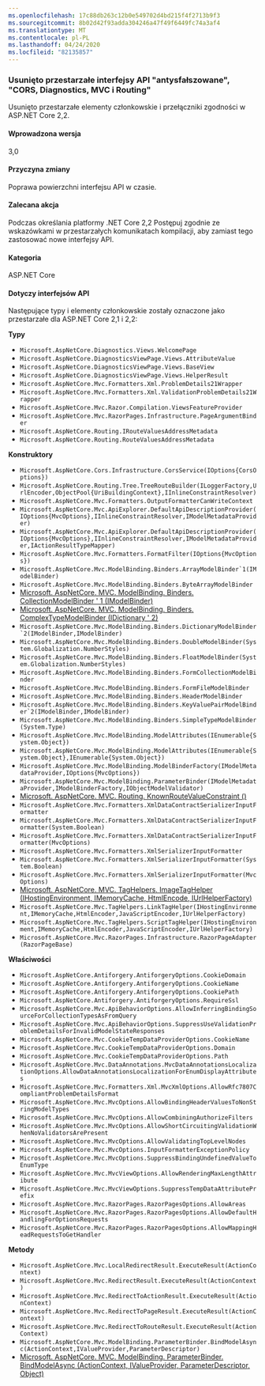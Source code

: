 ```yaml
---
ms.openlocfilehash: 17c88db263c12b0e549702d4bd215f4f2713b9f3
ms.sourcegitcommit: 8b02d42f93adda304246a47f49f6449fc74a3af4
ms.translationtype: MT
ms.contentlocale: pl-PL
ms.lasthandoff: 04/24/2020
ms.locfileid: "82135857"
---
```

### <a name="obsolete-antiforgery-cors-diagnostics-mvc-and-routing-apis-removed"></a>Usunięto przestarzałe interfejsy API "antysfałszowane", "CORS, Diagnostics, MVC i Routing"

Usunięto przestarzałe elementy członkowskie i przełączniki zgodności w ASP.NET Core 2,2.

#### <a name="version-introduced"></a>Wprowadzona wersja

3,0

#### <a name="reason-for-change"></a>Przyczyna zmiany

Poprawa powierzchni interfejsu API w czasie.

#### <a name="recommended-action"></a>Zalecana akcja

Podczas określania platformy .NET Core 2,2 Postępuj zgodnie ze wskazówkami w przestarzałych komunikatach kompilacji, aby zamiast tego zastosować nowe interfejsy API.

#### <a name="category"></a>Kategoria

ASP.NET Core

#### <a name="affected-apis"></a>Dotyczy interfejsów API

Następujące typy i elementy członkowskie zostały oznaczone jako przestarzałe dla ASP.NET Core 2,1 i 2,2:

**Typy**

- `Microsoft.AspNetCore.Diagnostics.Views.WelcomePage`
- `Microsoft.AspNetCore.DiagnosticsViewPage.Views.AttributeValue`
- `Microsoft.AspNetCore.DiagnosticsViewPage.Views.BaseView`
- `Microsoft.AspNetCore.DiagnosticsViewPage.Views.HelperResult`
- `Microsoft.AspNetCore.Mvc.Formatters.Xml.ProblemDetails21Wrapper`
- `Microsoft.AspNetCore.Mvc.Formatters.Xml.ValidationProblemDetails21Wrapper`
- `Microsoft.AspNetCore.Mvc.Razor.Compilation.ViewsFeatureProvider`
- `Microsoft.AspNetCore.Mvc.RazorPages.Infrastructure.PageArgumentBinder`
- `Microsoft.AspNetCore.Routing.IRouteValuesAddressMetadata`
- `Microsoft.AspNetCore.Routing.RouteValuesAddressMetadata`

**Konstruktory**

- `Microsoft.AspNetCore.Cors.Infrastructure.CorsService(IOptions{CorsOptions})`
- `Microsoft.AspNetCore.Routing.Tree.TreeRouteBuilder(ILoggerFactory,UrlEncoder,ObjectPool{UriBuildingContext},IInlineConstraintResolver)`
- `Microsoft.AspNetCore.Mvc.Formatters.OutputFormatterCanWriteContext`
- `Microsoft.AspNetCore.Mvc.ApiExplorer.DefaultApiDescriptionProvider(IOptions{MvcOptions},IInlineConstraintResolver,IModelMetadataProvider)`
- `Microsoft.AspNetCore.Mvc.ApiExplorer.DefaultApiDescriptionProvider(IOptions{MvcOptions},IInlineConstraintResolver,IModelMetadataProvider,IActionResultTypeMapper)`
- `Microsoft.AspNetCore.Mvc.Formatters.FormatFilter(IOptions{MvcOptions})`
- ``Microsoft.AspNetCore.Mvc.ModelBinding.Binders.ArrayModelBinder`1(IModelBinder)``
- `Microsoft.AspNetCore.Mvc.ModelBinding.Binders.ByteArrayModelBinder`
- [Microsoft. AspNetCore. MVC. ModelBinding. Binders. CollectionModelBinder ' 1 (IModelBinder)](https://docs.microsoft.com/dotnet/api/microsoft.aspnetcore.mvc.modelbinding.binders.collectionmodelbinder-1.-ctor?view=aspnetcore-2.2#Microsoft_AspNetCore_Mvc_ModelBinding_Binders_CollectionModelBinder_1__ctor_Microsoft_AspNetCore_Mvc_ModelBinding_IModelBinder_)
- [Microsoft. AspNetCore. MVC. ModelBinding. Binders. ComplexTypeModelBinder (IDictionary ' 2)](https://docs.microsoft.com/dotnet/api/microsoft.aspnetcore.mvc.modelbinding.binders.complextypemodelbinder.-ctor?view=aspnetcore-2.2#Microsoft_AspNetCore_Mvc_ModelBinding_Binders_ComplexTypeModelBinder__ctor_System_Collections_Generic_IDictionary_Microsoft_AspNetCore_Mvc_ModelBinding_ModelMetadata_Microsoft_AspNetCore_Mvc_ModelBinding_IModelBinder__)
- ``Microsoft.AspNetCore.Mvc.ModelBinding.Binders.DictionaryModelBinder`2(IModelBinder,IModelBinder)``
- `Microsoft.AspNetCore.Mvc.ModelBinding.Binders.DoubleModelBinder(System.Globalization.NumberStyles)`
- `Microsoft.AspNetCore.Mvc.ModelBinding.Binders.FloatModelBinder(System.Globalization.NumberStyles)`
- `Microsoft.AspNetCore.Mvc.ModelBinding.Binders.FormCollectionModelBinder`
- `Microsoft.AspNetCore.Mvc.ModelBinding.Binders.FormFileModelBinder`
- `Microsoft.AspNetCore.Mvc.ModelBinding.Binders.HeaderModelBinder`
- ``Microsoft.AspNetCore.Mvc.ModelBinding.Binders.KeyValuePairModelBinder`2(IModelBinder,IModelBinder)``
- `Microsoft.AspNetCore.Mvc.ModelBinding.Binders.SimpleTypeModelBinder(System.Type)`
- `Microsoft.AspNetCore.Mvc.ModelBinding.ModelAttributes(IEnumerable{System.Object})`
- `Microsoft.AspNetCore.Mvc.ModelBinding.ModelAttributes(IEnumerable{System.Object},IEnumerable{System.Object})`
- `Microsoft.AspNetCore.Mvc.ModelBinding.ModelBinderFactory(IModelMetadataProvider,IOptions{MvcOptions})`
- `Microsoft.AspNetCore.Mvc.ModelBinding.ParameterBinder(IModelMetadataProvider,IModelBinderFactory,IObjectModelValidator)`
- [Microsoft. AspNetCore. MVC. Routing. KnownRouteValueConstraint ()](https://docs.microsoft.com/dotnet/api/microsoft.aspnetcore.mvc.routing.knownroutevalueconstraint.-ctor?view=aspnetcore-2.2#Microsoft_AspNetCore_Mvc_Routing_KnownRouteValueConstraint__ctor)
- `Microsoft.AspNetCore.Mvc.Formatters.XmlDataContractSerializerInputFormatter`
- `Microsoft.AspNetCore.Mvc.Formatters.XmlDataContractSerializerInputFormatter(System.Boolean)`
- `Microsoft.AspNetCore.Mvc.Formatters.XmlDataContractSerializerInputFormatter(MvcOptions)`
- `Microsoft.AspNetCore.Mvc.Formatters.XmlSerializerInputFormatter`
- `Microsoft.AspNetCore.Mvc.Formatters.XmlSerializerInputFormatter(System.Boolean)`
- `Microsoft.AspNetCore.Mvc.Formatters.XmlSerializerInputFormatter(MvcOptions)`
- [Microsoft. AspNetCore. MVC. TagHelpers. ImageTagHelper (IHostingEnvironment, IMemoryCache, HtmlEncode, IUrlHelperFactory)](https://docs.microsoft.com/dotnet/api/microsoft.aspnetcore.mvc.taghelpers.imagetaghelper.-ctor?view=aspnetcore-2.2#Microsoft_AspNetCore_Mvc_TagHelpers_ImageTagHelper__ctor_Microsoft_AspNetCore_Hosting_IHostingEnvironment_Microsoft_Extensions_Caching_Memory_IMemoryCache_System_Text_Encodings_Web_HtmlEncoder_Microsoft_AspNetCore_Mvc_Routing_IUrlHelperFactory_)
- `Microsoft.AspNetCore.Mvc.TagHelpers.LinkTagHelper(IHostingEnvironment,IMemoryCache,HtmlEncoder,JavaScriptEncoder,IUrlHelperFactory)`
- `Microsoft.AspNetCore.Mvc.TagHelpers.ScriptTagHelper(IHostingEnvironment,IMemoryCache,HtmlEncoder,JavaScriptEncoder,IUrlHelperFactory)`
- `Microsoft.AspNetCore.Mvc.RazorPages.Infrastructure.RazorPageAdapter(RazorPageBase)`

**Właściwości**

- `Microsoft.AspNetCore.Antiforgery.AntiforgeryOptions.CookieDomain`
- `Microsoft.AspNetCore.Antiforgery.AntiforgeryOptions.CookieName`
- `Microsoft.AspNetCore.Antiforgery.AntiforgeryOptions.CookiePath`
- `Microsoft.AspNetCore.Antiforgery.AntiforgeryOptions.RequireSsl`
- `Microsoft.AspNetCore.Mvc.ApiBehaviorOptions.AllowInferringBindingSourceForCollectionTypesAsFromQuery`
- `Microsoft.AspNetCore.Mvc.ApiBehaviorOptions.SuppressUseValidationProblemDetailsForInvalidModelStateResponses`
- `Microsoft.AspNetCore.Mvc.CookieTempDataProviderOptions.CookieName`
- `Microsoft.AspNetCore.Mvc.CookieTempDataProviderOptions.Domain`
- `Microsoft.AspNetCore.Mvc.CookieTempDataProviderOptions.Path`
- `Microsoft.AspNetCore.Mvc.DataAnnotations.MvcDataAnnotationsLocalizationOptions.AllowDataAnnotationsLocalizationForEnumDisplayAttributes`
- `Microsoft.AspNetCore.Mvc.Formatters.Xml.MvcXmlOptions.AllowRfc7807CompliantProblemDetailsFormat`
- `Microsoft.AspNetCore.Mvc.MvcOptions.AllowBindingHeaderValuesToNonStringModelTypes`
- `Microsoft.AspNetCore.Mvc.MvcOptions.AllowCombiningAuthorizeFilters`
- `Microsoft.AspNetCore.Mvc.MvcOptions.AllowShortCircuitingValidationWhenNoValidatorsArePresent`
- `Microsoft.AspNetCore.Mvc.MvcOptions.AllowValidatingTopLevelNodes`
- `Microsoft.AspNetCore.Mvc.MvcOptions.InputFormatterExceptionPolicy`
- `Microsoft.AspNetCore.Mvc.MvcOptions.SuppressBindingUndefinedValueToEnumType`
- `Microsoft.AspNetCore.Mvc.MvcViewOptions.AllowRenderingMaxLengthAttribute`
- `Microsoft.AspNetCore.Mvc.MvcViewOptions.SuppressTempDataAttributePrefix`
- `Microsoft.AspNetCore.Mvc.RazorPages.RazorPagesOptions.AllowAreas`
- `Microsoft.AspNetCore.Mvc.RazorPages.RazorPagesOptions.AllowDefaultHandlingForOptionsRequests`
- `Microsoft.AspNetCore.Mvc.RazorPages.RazorPagesOptions.AllowMappingHeadRequestsToGetHandler`

**Metody**

- `Microsoft.AspNetCore.Mvc.LocalRedirectResult.ExecuteResult(ActionContext)`
- `Microsoft.AspNetCore.Mvc.RedirectResult.ExecuteResult(ActionContext)`
- `Microsoft.AspNetCore.Mvc.RedirectToActionResult.ExecuteResult(ActionContext)`
- `Microsoft.AspNetCore.Mvc.RedirectToPageResult.ExecuteResult(ActionContext)`
- `Microsoft.AspNetCore.Mvc.RedirectToRouteResult.ExecuteResult(ActionContext)`
- `Microsoft.AspNetCore.Mvc.ModelBinding.ParameterBinder.BindModelAsync(ActionContext,IValueProvider,ParameterDescriptor)`
- [Microsoft. AspNetCore. MVC. ModelBinding. ParameterBinder. BindModelAsync (ActionContext, IValueProvider, ParameterDescriptor, Object)](https://docs.microsoft.com/dotnet/api/microsoft.aspnetcore.mvc.modelbinding.parameterbinder.bindmodelasync?view=aspnetcore-2.2#Microsoft_AspNetCore_Mvc_ModelBinding_ParameterBinder_BindModelAsync_Microsoft_AspNetCore_Mvc_ActionContext_Microsoft_AspNetCore_Mvc_ModelBinding_IValueProvider_Microsoft_AspNetCore_Mvc_Abstractions_ParameterDescriptor_System_Object_)

<!--

#### Affected APIs

**Types**

- `T:Microsoft.AspNetCore.Diagnostics.Views.WelcomePage`
- `T:Microsoft.AspNetCore.DiagnosticsViewPage.Views.AttributeValue`
- `T:Microsoft.AspNetCore.DiagnosticsViewPage.Views.BaseView`
- `T:Microsoft.AspNetCore.DiagnosticsViewPage.Views.HelperResult`
- `T:Microsoft.AspNetCore.Mvc.Formatters.Xml.ProblemDetails21Wrapper`
- `T:Microsoft.AspNetCore.Mvc.Formatters.Xml.ValidationProblemDetails21Wrapper`
- `T:Microsoft.AspNetCore.Mvc.Razor.Compilation.ViewsFeatureProvider`
- `T:Microsoft.AspNetCore.Mvc.RazorPages.Infrastructure.PageArgumentBinder`
- `T:Microsoft.AspNetCore.Routing.IRouteValuesAddressMetadata`
- `T:Microsoft.AspNetCore.Routing.RouteValuesAddressMetadata`

**Constructors**

- `M:Microsoft.AspNetCore.Cors.Infrastructure.CorsService.#ctor(Microsoft.Extensions.Options.IOptions{Microsoft.AspNetCore.Cors.Infrastructure.CorsOptions})`
- `M:Microsoft.AspNetCore.Routing.Tree.TreeRouteBuilder.#ctor(Microsoft.Extensions.Logging.ILoggerFactory,System.Text.Encodings.Web.UrlEncoder,Microsoft.Extensions.ObjectPool.ObjectPool{Microsoft.AspNetCore.Routing.Internal.UriBuildingContext},Microsoft.AspNetCore.Routing.IInlineConstraintResolver)`
- `M:Microsoft.AspNetCore.Mvc.Formatters.OutputFormatterCanWriteContext.#ctor`
- `M:Microsoft.AspNetCore.Mvc.ApiExplorer.DefaultApiDescriptionProvider.#ctor(Microsoft.Extensions.Options.IOptions{Microsoft.AspNetCore.Mvc.MvcOptions},Microsoft.AspNetCore.Routing.IInlineConstraintResolver,Microsoft.AspNetCore.Mvc.ModelBinding.IModelMetadataProvider)`
- `M:Microsoft.AspNetCore.Mvc.ApiExplorer.DefaultApiDescriptionProvider.#ctor(Microsoft.Extensions.Options.IOptions{Microsoft.AspNetCore.Mvc.MvcOptions},Microsoft.AspNetCore.Routing.IInlineConstraintResolver,Microsoft.AspNetCore.Mvc.ModelBinding.IModelMetadataProvider,Microsoft.AspNetCore.Mvc.Infrastructure.IActionResultTypeMapper)`
- `M:Microsoft.AspNetCore.Mvc.Formatters.FormatFilter.#ctor(Microsoft.Extensions.Options.IOptions{Microsoft.AspNetCore.Mvc.MvcOptions})",
"nameWithType": "FormatFilter.FormatFilter(IOptions<MvcOptions>)`
- `M:Microsoft.AspNetCore.Mvc.ModelBinding.Binders.ArrayModelBinder`1.#ctor(Microsoft.AspNetCore.Mvc.ModelBinding.IModelBinder)`
- `M:Microsoft.AspNetCore.Mvc.ModelBinding.Binders.ByteArrayModelBinder.#ctor`
- `M:Microsoft.AspNetCore.Mvc.ModelBinding.Binders.CollectionModelBinder`1.#ctor(Microsoft.AspNetCore.Mvc.ModelBinding.IModelBinder)`
- `M:Microsoft.AspNetCore.Mvc.ModelBinding.Binders.ComplexTypeModelBinder.#ctor(System.Collections.Generic.IDictionary{Microsoft.AspNetCore.Mvc.ModelBinding.ModelMetadata,Microsoft.AspNetCore.Mvc.ModelBinding.IModelBinder})`
- `M:Microsoft.AspNetCore.Mvc.ModelBinding.Binders.DictionaryModelBinder`2.#ctor(Microsoft.AspNetCore.Mvc.ModelBinding.IModelBinder,Microsoft.AspNetCore.Mvc.ModelBinding.IModelBinder)`
- `M:Microsoft.AspNetCore.Mvc.ModelBinding.Binders.DoubleModelBinder.#ctor(System.Globalization.NumberStyles)`
- `M:Microsoft.AspNetCore.Mvc.ModelBinding.Binders.FloatModelBinder.#ctor(System.Globalization.NumberStyles)`
- `M:Microsoft.AspNetCore.Mvc.ModelBinding.Binders.FormCollectionModelBinder.#ctor`
- `M:Microsoft.AspNetCore.Mvc.ModelBinding.Binders.FormFileModelBinder.#ctor`
- `M:Microsoft.AspNetCore.Mvc.ModelBinding.Binders.HeaderModelBinder.#ctor`
- `M:Microsoft.AspNetCore.Mvc.ModelBinding.Binders.KeyValuePairModelBinder`2.#ctor(Microsoft.AspNetCore.Mvc.ModelBinding.IModelBinder,Microsoft.AspNetCore.Mvc.ModelBinding.IModelBinder)`
- `M:Microsoft.AspNetCore.Mvc.ModelBinding.Binders.SimpleTypeModelBinder.#ctor(System.Type)`
- `M:Microsoft.AspNetCore.Mvc.ModelBinding.ModelAttributes.#ctor(System.Collections.Generic.IEnumerable{System.Object})`
- `M:Microsoft.AspNetCore.Mvc.ModelBinding.ModelAttributes.#ctor(System.Collections.Generic.IEnumerable{System.Object},System.Collections.Generic.IEnumerable{System.Object})`
- `M:Microsoft.AspNetCore.Mvc.ModelBinding.ModelBinderFactory.#ctor(Microsoft.AspNetCore.Mvc.ModelBinding.IModelMetadataProvider,Microsoft.Extensions.Options.IOptions{Microsoft.AspNetCore.Mvc.MvcOptions})`
- `M:Microsoft.AspNetCore.Mvc.ModelBinding.ParameterBinder.#ctor(Microsoft.AspNetCore.Mvc.ModelBinding.IModelMetadataProvider,Microsoft.AspNetCore.Mvc.ModelBinding.IModelBinderFactory,Microsoft.AspNetCore.Mvc.ModelBinding.Validation.IObjectModelValidator)`
- `M:Microsoft.AspNetCore.Mvc.Routing.KnownRouteValueConstraint.#ctor`
- `M:Microsoft.AspNetCore.Mvc.Formatters.XmlDataContractSerializerInputFormatter.#ctor`
- `M:Microsoft.AspNetCore.Mvc.Formatters.XmlDataContractSerializerInputFormatter.#ctor(System.Boolean)`
- `M:Microsoft.AspNetCore.Mvc.Formatters.XmlDataContractSerializerInputFormatter.#ctor(Microsoft.AspNetCore.Mvc.MvcOptions)`
- `M:Microsoft.AspNetCore.Mvc.Formatters.XmlSerializerInputFormatter.#ctor`
- `M:Microsoft.AspNetCore.Mvc.Formatters.XmlSerializerInputFormatter.#ctor(System.Boolean)`
- `M:Microsoft.AspNetCore.Mvc.Formatters.XmlSerializerInputFormatter.#ctor(Microsoft.AspNetCore.Mvc.MvcOptions)`
- `M:Microsoft.AspNetCore.Mvc.TagHelpers.ImageTagHelper.#ctor(Microsoft.AspNetCore.Hosting.IHostingEnvironment,Microsoft.Extensions.Caching.Memory.IMemoryCache,System.Text.Encodings.Web.HtmlEncoder,Microsoft.AspNetCore.Mvc.Routing.IUrlHelperFactory)`
- `M:Microsoft.AspNetCore.Mvc.TagHelpers.LinkTagHelper.#ctor(Microsoft.AspNetCore.Hosting.IHostingEnvironment,Microsoft.Extensions.Caching.Memory.IMemoryCache,System.Text.Encodings.Web.HtmlEncoder,System.Text.Encodings.Web.JavaScriptEncoder,Microsoft.AspNetCore.Mvc.Routing.IUrlHelperFactory)`
- `M:Microsoft.AspNetCore.Mvc.TagHelpers.ScriptTagHelper.#ctor(Microsoft.AspNetCore.Hosting.IHostingEnvironment,Microsoft.Extensions.Caching.Memory.IMemoryCache,System.Text.Encodings.Web.HtmlEncoder,System.Text.Encodings.Web.JavaScriptEncoder,Microsoft.AspNetCore.Mvc.Routing.IUrlHelperFactory)`
- `M:Microsoft.AspNetCore.Mvc.RazorPages.Infrastructure.RazorPageAdapter.#ctor(Microsoft.AspNetCore.Mvc.Razor.RazorPageBase)`

**Properties**

- `P:Microsoft.AspNetCore.Antiforgery.AntiforgeryOptions.CookieDomain`
- `P:Microsoft.AspNetCore.Antiforgery.AntiforgeryOptions.CookieName`
- `P:Microsoft.AspNetCore.Antiforgery.AntiforgeryOptions.CookiePath`
- `P:Microsoft.AspNetCore.Antiforgery.AntiforgeryOptions.RequireSsl`
- `P:Microsoft.AspNetCore.Mvc.ApiBehaviorOptions.AllowInferringBindingSourceForCollectionTypesAsFromQuery`
- `P:Microsoft.AspNetCore.Mvc.ApiBehaviorOptions.SuppressUseValidationProblemDetailsForInvalidModelStateResponses`
- `P:Microsoft.AspNetCore.Mvc.CookieTempDataProviderOptions.CookieName`
- `P:Microsoft.AspNetCore.Mvc.CookieTempDataProviderOptions.Domain`
- `P:Microsoft.AspNetCore.Mvc.CookieTempDataProviderOptions.Path`
- `P:Microsoft.AspNetCore.Mvc.DataAnnotations.MvcDataAnnotationsLocalizationOptions.AllowDataAnnotationsLocalizationForEnumDisplayAttributes`
- `P:Microsoft.AspNetCore.Mvc.Formatters.Xml.MvcXmlOptions.AllowRfc7807CompliantProblemDetailsFormat`
- `P:Microsoft.AspNetCore.Mvc.MvcOptions.AllowBindingHeaderValuesToNonStringModelTypes`
- `P:Microsoft.AspNetCore.Mvc.MvcOptions.AllowCombiningAuthorizeFilters`
- `P:Microsoft.AspNetCore.Mvc.MvcOptions.AllowShortCircuitingValidationWhenNoValidatorsArePresent`
- `P:Microsoft.AspNetCore.Mvc.MvcOptions.AllowValidatingTopLevelNodes`
- `P:Microsoft.AspNetCore.Mvc.MvcOptions.InputFormatterExceptionPolicy`
- `P:Microsoft.AspNetCore.Mvc.MvcOptions.SuppressBindingUndefinedValueToEnumType`
- `P:Microsoft.AspNetCore.Mvc.MvcViewOptions.AllowRenderingMaxLengthAttribute`
- `P:Microsoft.AspNetCore.Mvc.MvcViewOptions.SuppressTempDataAttributePrefix`
- `P:Microsoft.AspNetCore.Mvc.RazorPages.RazorPagesOptions.AllowAreas`
- `P:Microsoft.AspNetCore.Mvc.RazorPages.RazorPagesOptions.AllowDefaultHandlingForOptionsRequests`
- `P:Microsoft.AspNetCore.Mvc.RazorPages.RazorPagesOptions.AllowMappingHeadRequestsToGetHandler`

**Methods**

- `M:Microsoft.AspNetCore.Mvc.LocalRedirectResult.ExecuteResult(Microsoft.AspNetCore.Mvc.ActionContext)`
- `M:Microsoft.AspNetCore.Mvc.RedirectResult.ExecuteResult(Microsoft.AspNetCore.Mvc.ActionContext)`
- `M:Microsoft.AspNetCore.Mvc.RedirectToActionResult.ExecuteResult(Microsoft.AspNetCore.Mvc.ActionContext)`
- `M:Microsoft.AspNetCore.Mvc.RedirectToPageResult.ExecuteResult(Microsoft.AspNetCore.Mvc.ActionContext)`
- `M:Microsoft.AspNetCore.Mvc.RedirectToRouteResult.ExecuteResult(Microsoft.AspNetCore.Mvc.ActionContext)`
- `M:Microsoft.AspNetCore.Mvc.ModelBinding.ParameterBinder.BindModelAsync(Microsoft.AspNetCore.Mvc.ActionContext,Microsoft.AspNetCore.Mvc.ModelBinding.IValueProvider,Microsoft.AspNetCore.Mvc.Abstractions.ParameterDescriptor)`
- `M:Microsoft.AspNetCore.Mvc.ModelBinding.ParameterBinder.BindModelAsync(Microsoft.AspNetCore.Mvc.ActionContext,Microsoft.AspNetCore.Mvc.ModelBinding.IValueProvider,Microsoft.AspNetCore.Mvc.Abstractions.ParameterDescriptor,System.Object)`

-->
